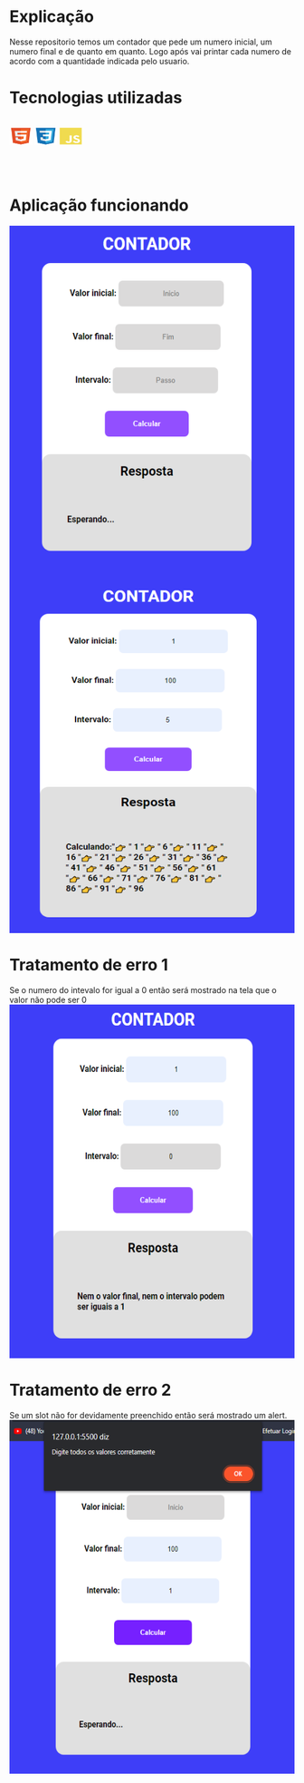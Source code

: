 # Explicação 

Nesse repositorio temos um contador que pede um numero inicial, um numero final e de quanto em quanto. Logo após vai printar cada numero de acordo com a quantidade indicada pelo usuario.

# Tecnologias utilizadas

 <div style="display: inline_block"><br>
  <img align="center" alt="Isra-HTML" height="30" width="40" src="https://raw.githubusercontent.com/devicons/devicon/master/icons/html5/html5-original.svg">
  <img align="center" alt="Isra-CSS" height="30" width="40" src="https://raw.githubusercontent.com/devicons/devicon/master/icons/css3/css3-original.svg">
 <img align="center" alt="Isra-Js" height="30" width="40" src="https://raw.githubusercontent.com/devicons/devicon/master/icons/javascript/javascript-plain.svg">
  </div>
<br>
<br>
<br>


# Aplicação funcionando
  <div display="flex">
    <img align="center" alt="Isra-Js" height="624" width="514" src="./source/imagem1.png">
    <img align="center" alt="Isra-Js" height="624" width="514" src="./source/imagem2.png">
  </div>

# Tratamento de erro 1
  Se o numero do intevalo for igual a 0 então será mostrado na tela que o valor não pode ser 0
    <img align="center" alt="Isra-Js" height="624" width="514" src="./source/imagem3.png">
# Tratamento de erro 2
 Se um slot não for devidamente preenchido então será mostrado um alert.
    <img align="center" alt="Isra-Js" height="624" width="514" src="./source/imagem4.png">



